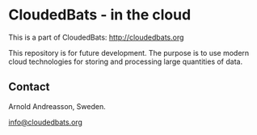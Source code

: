 # CloudedBats - in the cloud

This is a part of CloudedBats: http://cloudedbats.org

This repository is for future development. The purpose is to use modern cloud technologies for storing and processing large quantities of data.

## Contact

Arnold Andreasson, Sweden.

info@cloudedbats.org
